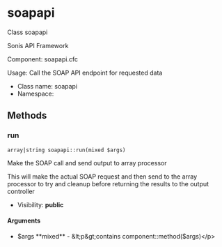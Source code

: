 soapapi
===============

Class soapapi

Sonis API Framework

Component: soapapi.cfc

Usage: Call the SOAP API endpoint for requested data


* Class name: soapapi
* Namespace: 







Methods
-------


### run

    array|string soapapi::run(mixed $args)

Make the SOAP call and send output to array processor

This will make the actual SOAP request and then send
to the array processor to try and cleanup before returning
the results to the output controller

* Visibility: **public**


#### Arguments
* $args **mixed** - &lt;p&gt;contains component::method($args)&lt;/p&gt;



